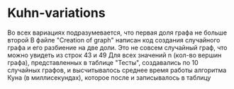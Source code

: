 # Kuhn-variations
Во всех вариациях подразумевается, что первая доля графа не больше второй
В файле "Creation of graph" написан код создания случайного графа и его разбиение на две доли. Это не совсем случайный граф, что можно увидеть из строк 43 и 49
Для всех значений n (кол-во вершин графа), представленных в таблице "Тесты", создавались по 10 случайных графов, и высчитывалось среднее время работы алгоритма Куна (в миллисекундах), которое после и записывалось в таблицу
